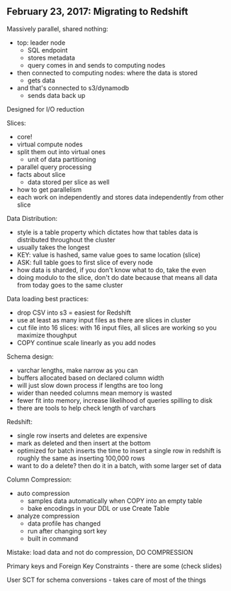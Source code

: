 ## February 23, 2017: Migrating to Redshift ##

Massively parallel, shared nothing:
- top: leader node
  - SQL endpoint
  - stores metadata
  - query comes in and sends to computing nodes
- then connected to computing nodes: where the data is stored
  - gets data
- and that's connected to s3/dynamodb
  - sends data back up

Designed for I/O reduction

Slices:
  - core!
  - virtual compute nodes
  - split them out into virtual ones
    - unit of data partitioning
  - parallel query processing
  - facts about slice
    - data stored per slice as well
  - how to get parallelism
  - each work on independently and stores data independently from other slice

Data Distribution:
  - style is a table property which dictates how that tables data is distributed throughout the cluster
  - usually takes the longest
  - KEY: value is hashed, same value goes to same location (slice)
  - ASK: full table goes to first slice of every node
  - how data is sharded, if you don't know what to do, take the even
  - doing modulo to the slice, don't do date because that means all data from today goes to the same cluster

Data loading best practices:
  - drop CSV into s3 = easiest for Redshift
  - use at least as many input files as there are slices in cluster
  - cut file into 16 slices: with 16 input files, all slices are working so you maximize thoughput
  - COPY continue scale linearly as you add nodes

Schema design:
  - varchar lengths, make narrow as you can
  - buffers allocated based on declared column width
  - will just slow down process if lengths are too long
  - wider than needed columns mean memory is wasted
  - fewer fit into memory, increase likelihood of queries spilling to disk
  - there are tools to help check length of varchars

Redshift:
  - single row inserts and deletes are expensive
  - mark as deleted and then insert at the bottom
  - optimized for batch inserts
    the time to insert a single row in redshift is roughly the same as inserting 100,000 rows
  - want to do a delete? then do it in a batch, with some larger set of data

Column Compression:
  - auto compression
    - samples data automatically when COPY into an empty table
    - bake encodings in your DDL or use Create Table
  - analyze compression
    - data profile has changed
    - run after changing sort key
    - built in command

Mistake: load data and not do compression, DO COMPRESSION

Primary keys and Foreign Key Constraints - there are some (check slides)

User SCT for schema conversions - takes care of most of the things
